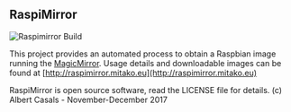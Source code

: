 ## RaspiMirror

![Raspimirror Build](https://raw.github.com/skarbat/raspimirror/master/raspimirror-build.png)

This project provides an automated process to obtain a Raspbian image running the [MagicMirror](https://magicmirror.builders/).
Usage details and downloadable images can be found at [http://raspimirror.mitako.eu](http://raspimirror.mitako.eu)

RaspiMirror is open source software, read the LICENSE file for details.
(c) Albert Casals - November-December 2017
